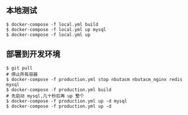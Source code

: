 
## 本地测试  
```shell script
$ docker-compose -f local.yml build  
$ docker-compose -f local.yml up mysql
$ docker-compose -f local.yml up
```



## 部署到开发环境
```shell script
$ git pull
# 停止所有容器
$ docker-compose -f production.yml stop nbutacm nbutacm_nginx redis mysql
$ docker-compose -f production.yml build  
# 先启动 mysql,几十秒后再 up 整个
$ docker-compose -f production.yml up -d mysql
$ docker-compose -f production.yml up -d
```

